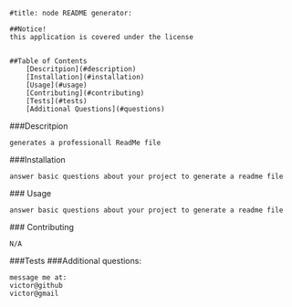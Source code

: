 
    #title: node README generator:
    
    ##Notice!
    this application is covered under the license 

    
    ##Table of Contents
        [Descritpion](#description)
        [Installation](#installation)
        [Usage](#usage)
        [Contributing](#contributing)
        [Tests](#tests)
        [Additional Questions](#questions)


    
<a name = 'description' />
    ###Descritpion

    generates a professionall ReadMe file


<a name = 'installation' />
    ###Installation

    answer basic questions about your project to generate a readme file


<a name = 'usage' />
<a name = 'usage' />
    ### Usage

    answer basic questions about your project to generate a readme file


<a name = 'contributing' />
<a name = 'contributing' />
    ### Contributing

    N/A


<a name = 'tests' />
    ###Tests

    


<a name = 'questions' />
    ###Additional questions:
    
    message me at:
    victor@github
    victor@gmail

    